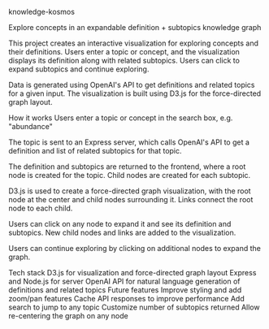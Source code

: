 knowledge-kosmos

Explore concepts in an expandable definition + subtopics knowledge graph

This project creates an interactive visualization for exploring concepts and their definitions. Users enter a topic or concept, and the visualization displays its definition along with related subtopics. Users can click to expand subtopics and continue exploring.

Data is generated using OpenAI's API to get definitions and related topics for a given input. The visualization is built using D3.js for the force-directed graph layout.

How it works
Users enter a topic or concept in the search box, e.g. "abundance"

The topic is sent to an Express server, which calls OpenAI's API to get a definition and list of related subtopics for that topic.

The definition and subtopics are returned to the frontend, where a root node is created for the topic. Child nodes are created for each subtopic.

D3.js is used to create a force-directed graph visualization, with the root node at the center and child nodes surrounding it. Links connect the root node to each child.

Users can click on any node to expand it and see its definition and subtopics. New child nodes and links are added to the visualization.

Users can continue exploring by clicking on additional nodes to expand the graph.

Tech stack
D3.js for visualization and force-directed graph layout
Express and Node.js for server
OpenAI API for natural language generation of definitions and related topics
Future features
Improve styling and add zoom/pan features
Cache API responses to improve performance
Add search to jump to any topic
Customize number of subtopics returned
Allow re-centering the graph on any node
